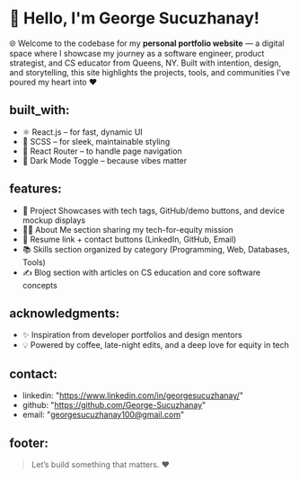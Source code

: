 # 👋 Hello, I'm George Sucuzhanay!
  🌐 Welcome to the codebase for my **personal portfolio website** — a digital space where I showcase my journey as a software engineer, product strategist, and CS educator from Queens, NY.
  Built with intention, design, and storytelling, this site highlights the projects, tools, and communities I've poured my heart into ❤️

## built_with:
  - ⚛️ React.js – for fast, dynamic UI
  - 💅 SCSS – for sleek, maintainable styling
  - 🔗 React Router – to handle page navigation
  - 🌙 Dark Mode Toggle – because vibes matter

## features:
  - 🧠 Project Showcases with tech tags, GitHub/demo buttons, and device mockup displays
  - 👨‍🏫 About Me section sharing my tech-for-equity mission
  - 💼 Resume link + contact buttons (LinkedIn, GitHub, Email)
  - 📚 Skills section organized by category (Programming, Web, Databases, Tools)
  - ✍️ Blog section with articles on CS education and core software concepts

## acknowledgments:
  - ✨ Inspiration from developer portfolios and design mentors
  - 💡 Powered by coffee, late-night edits, and a deep love for equity in tech

## contact:
  - linkedin: "https://www.linkedin.com/in/georgesucuzhanay/"
  - github: "https://github.com/George-Sucuzhanay"
  - email: "georgesucuzhanay100@gmail.com"

## footer:
  > Let’s build something that matters. ❤️